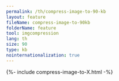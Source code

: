 ```yaml
---
permalink: /th/compress-image-to-90-kb
layout: feature
fileName: compress-image-to-90kb
folderName: feature
tool: imgcompression
lang: th
size: 90
type: kb
nointernationalization: true
---
```

{%- include compress-image-to-X.html -%}       
